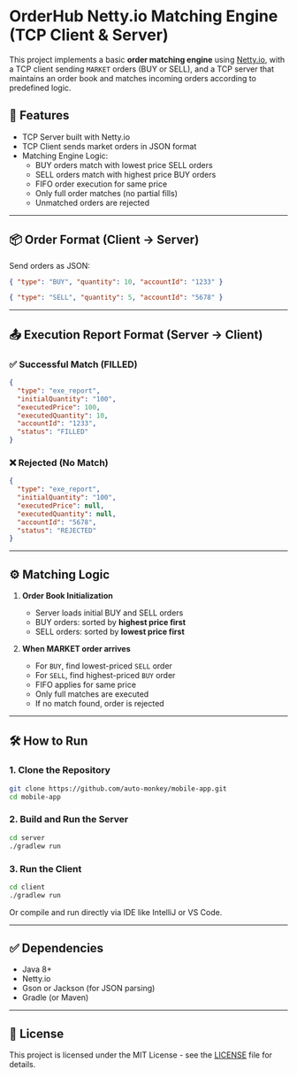 # OrderHub Netty.io Matching Engine (TCP Client & Server)

This project implements a basic **order matching engine** using [Netty.io](https://netty.io/), with a TCP client sending `MARKET` orders (BUY or SELL), and a TCP server that maintains an order book and matches incoming orders according to predefined logic.

## 📌 Features

- TCP Server built with Netty.io
- TCP Client sends market orders in JSON format
- Matching Engine Logic:
  - BUY orders match with lowest price SELL orders
  - SELL orders match with highest price BUY orders
  - FIFO order execution for same price
  - Only full order matches (no partial fills)
  - Unmatched orders are rejected

---

## 📦 Order Format (Client → Server)

Send orders as JSON:

```json
{ "type": "BUY", "quantity": 10, "accountId": "1233" }

{ "type": "SELL", "quantity": 5, "accountId": "5678" }
```

---

## 📤 Execution Report Format (Server → Client)

### ✅ Successful Match (FILLED)

```json
{
  "type": "exe_report",
  "initialQuantity": "100",
  "executedPrice": 100,
  "executedQuantity": 10,
  "accountId": "1233",
  "status": "FILLED"
}
```

### ❌ Rejected (No Match)

```json
{
  "type": "exe_report",
  "initialQuantity": "100",
  "executedPrice": null,
  "executedQuantity": null,
  "accountId": "5678",
  "status": "REJECTED"
}
```

---

## ⚙️ Matching Logic

1. **Order Book Initialization**
   - Server loads initial BUY and SELL orders
   - BUY orders: sorted by **highest price first**
   - SELL orders: sorted by **lowest price first**

2. **When MARKET order arrives**
   - For `BUY`, find lowest-priced `SELL` order
   - For `SELL`, find highest-priced `BUY` order
   - FIFO applies for same price
   - Only full matches are executed
   - If no match found, order is rejected

---

## 🛠️ How to Run

### 1. Clone the Repository

```bash
git clone https://github.com/auto-monkey/mobile-app.git
cd mobile-app
```

### 2. Build and Run the Server

```bash
cd server
./gradlew run
```

### 3. Run the Client

```bash
cd client
./gradlew run
```

Or compile and run directly via IDE like IntelliJ or VS Code.

---

## ✅ Dependencies

- Java 8+
- Netty.io
- Gson or Jackson (for JSON parsing)
- Gradle (or Maven)

---

## 📃 License

This project is licensed under the MIT License - see the [LICENSE](LICENSE) file for details.
